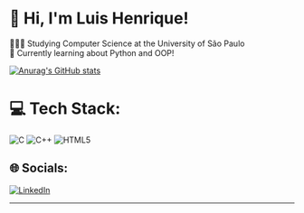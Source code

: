 # 👋 Hi, I'm Luis Henrique!

👨🏽‍🎓 Studying Computer Science at the University of São Paulo<br/>
💭 Currently learning about Python and OOP!<br/>

[![Anurag's GitHub stats](https://github-readme-stats.vercel.app/api?username=LuisHenriique)](https://github.com/anuraghazra/github-readme-stats)
  

# 💻 Tech Stack:
![C](https://img.shields.io/badge/c-%2300599C.svg?style=for-the-badge&logo=c&logoColor=white) ![C++](https://img.shields.io/badge/c++-%2300599C.svg?style=for-the-badge&logo=c%2B%2B&logoColor=white) ![HTML5](https://img.shields.io/badge/html5-%23E34F26.svg?style=for-the-badge&logo=html5&logoColor=white)

## 🌐 Socials:
[![LinkedIn](https://img.shields.io/badge/LinkedIn-%230077B5.svg?logo=linkedin&logoColor=white)](https://linkedin.com/in/LuisHenrique) 

---


<!-- Proudly created with GPRM ( https://gprm.itsvg.in ) -->
  
